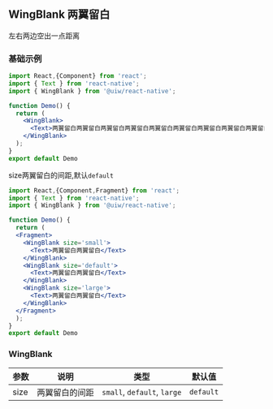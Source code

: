 WingBlank 两翼留白
---

左右两边空出一点距离

### 基础示例


```jsx  mdx:preview
import React,{Component} from 'react';
import { Text } from 'react-native';
import { WingBlank } from '@uiw/react-native';

function Demo() {
  return (
    <WingBlank>
      <Text>两翼留白两翼留白两翼留白两翼留白两翼留白两翼留白两翼留白两翼留白两翼留白两翼留白两翼留白两翼留白两翼留白两翼留白两翼留白两翼留白两翼留两翼留白两翼留白两翼留白两翼留白</Text>
    </WingBlank>
  );
}
export default Demo
```

size两翼留白的间距,默认`default`

```jsx  mdx:preview
import React,{Component,Fragment} from 'react';
import { Text } from 'react-native';
import { WingBlank } from '@uiw/react-native';

function Demo() {
  return (
  <Fragment>
    <WingBlank size='small'>
      <Text>两翼留白两翼留白</Text>
    </WingBlank>
    <WingBlank size='default'>
      <Text>两翼留白两翼留白</Text>
    </WingBlank>
    <WingBlank size='large'>
      <Text>两翼留白两翼留白</Text>
    </WingBlank>
  </Fragment>
  );
}
export default Demo
```

### WingBlank

| 参数 | 说明 | 类型 | 默认值|
| ---- | ---- | ---- | ---- |
| size | 两翼留白的间距 | `small`, `default`, `large` | `default` |